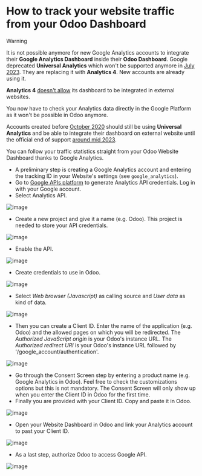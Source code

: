 # How to track your website traffic from your Odoo Dashboard

<div class="warning">

<div class="title">

Warning

</div>

It is not possible anymore for new Google Analytics accounts to
integrate their **Google Analytics Dashboard** inside their **Odoo
Dashboard**. Google deprecated **Universal Analytics** which won't be
supported anymore in
[July 2023](https://support.google.com/analytics/answer/11583528). They
are replacing it with **Analytics 4**. New accounts are already using
it.

**Analytics 4** [doesn't
allow](https://issuetracker.google.com/issues/233738709?pli=1) its
dashboard to be integrated in external websites.

You now have to check your Analytics data directly in the Google
Platform as it won't be possible in Odoo anymore.

Accounts created before
[October 2020](https://support.google.com/analytics/answer/11583832)
should still be using **Universal Analytics** and be able to integrate
their dashboard on external website until the official end of support
[around mid
2023](https://developers.googleblog.com/2022/03/gis-jsweb-authz-migration.html).

</div>

You can follow your traffic statistics straight from your Odoo Website
Dashboard thanks to Google Analytics.

  - A preliminary step is creating a Google Analytics account and
    entering the tracking ID in your Website's settings (see
    `google_analytics`).
  - Go to [Google APIs platform](https://console.developers.google.com)
    to generate Analytics API credentials. Log in with your Google
    account.
  - Select Analytics API.

![image](google_analytics_dashboard/google_analytics_api.png)

  - Create a new project and give it a name (e.g. Odoo). This project is
    needed to store your API credentials.

![image](google_analytics_dashboard/google_analytics_create_project.png)

  - Enable the API.

![image](google_analytics_dashboard/google_analytics_enable.png)

  - Create credentials to use in Odoo.

![image](google_analytics_dashboard/google_analytics_create_credentials.png)

  - Select *Web browser (Javascript)* as calling source and *User data*
    as kind of data.

![image](google_analytics_dashboard/google_analytics_get_credentials.png)

  - Then you can create a Client ID. Enter the name of the application
    (e.g. Odoo) and the allowed pages on which you will be redirected.
    The *Authorized JavaScript origin* is your Odoo's instance URL. The
    *Authorized redirect URI* is your Odoo's instance URL followed by
    '/google\_account/authentication'.

![image](google_analytics_dashboard/google_analytics_authorization.png)

  - Go through the Consent Screen step by entering a product name (e.g.
    Google Analytics in Odoo). Feel free to check the customizations
    options but this is not mandatory. The Consent Screen will only show
    up when you enter the Client ID in Odoo for the first time.
  - Finally you are provided with your Client ID. Copy and paste it in
    Odoo.

![image](google_analytics_dashboard/google_analytics_client_id.png)

  - Open your Website Dashboard in Odoo and link your Analytics account
    to past your Client ID.

![image](google_analytics_dashboard/google_analytics_start.png)

  - As a last step, authorize Odoo to access Google API.

![image](google_analytics_dashboard/google_analytics_login.png)
